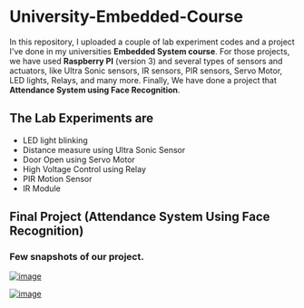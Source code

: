 # University-Embedded-Course
In this repository, I uploaded a couple of lab experiment codes and a project I've done in my universities **Embedded System course**. For those projects, we have used **Raspberry PI** (version 3) and several types of sensors and actuators, like Ultra Sonic sensors, IR sensors, PIR sensors, Servo Motor, LED lights, Relays, and many more. Finally, We have done a project that **Attendance System using Face Recognition**. 


## The Lab Experiments are  
- LED light blinking
- Distance measure using Ultra Sonic Sensor
- Door Open using Servo Motor
- High Voltage Control using Relay
- PIR Motion Sensor
- IR Module

## Final Project (Attendance System Using Face Recognition)




### Few snapshots of our project. 

[![image](https://www.linkpicture.com/q/photo_২০২৩-০১-১২_১৯-৫৭-৫৮.jpg)](https://www.linkpicture.com/view.php?img=LPic63c24e7a13f521410797471)

[![image](https://www.linkpicture.com/q/photo_২০২৩-০১-১২_১৯-৫৭-৫৯.jpg)](https://www.linkpicture.com/view.php?img=LPic63c24ebcb52101475792211)